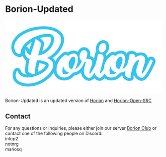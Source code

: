 # Borion-Updated

![GitHub](https://raw.githubusercontent.com/Borion-Updated/Borion-Updated.github.io/master/img/banner.png)

Borion-Updated is an updated version of [Horion](https://github.com/horionclient/Horion) and [Horion-Open-SRC](https://github.com/NRGJobro/Horion-Open-SRC)

## Contact

For any questions or inquiries, please either join our server [Borion Club](https://discord.gg/SSPHJfpxEx) or contact one of the following people on Discord:  
intop2   
notnrg   
mariosq

